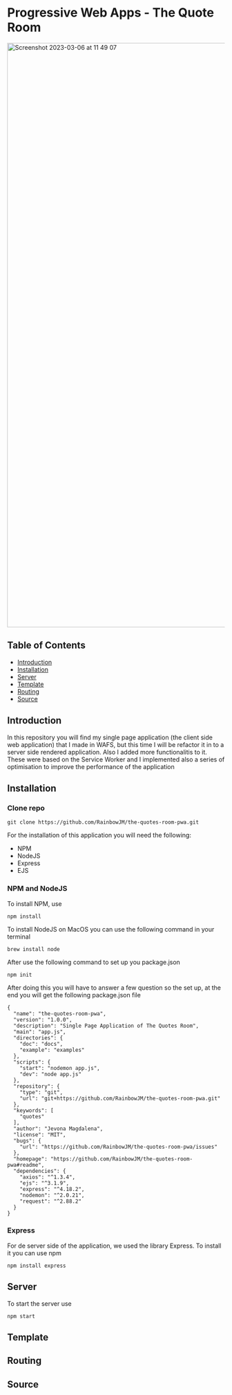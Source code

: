 # Progressive Web Apps - The Quote Room

<img width="1352" alt="Screenshot 2023-03-06 at 11 49 07" src="https://user-images.githubusercontent.com/59873140/226754427-3d3cda39-a5cf-4271-9845-4a7c570b2ddc.png">

## Table of Contents
- [Introduction](#introduction)
- [Installation](#installation)
- [Server](#server)
- [Template](#template)
- [Routing](#routing)
- [Source](#source)

## Introduction
In this repository you will find my single page application (the client side web application) that I made in WAFS, but this time I will be refactor it in to a server side rendered application. Also I added more functionalitis to it. These were based on the Service Worker and I implemented also a series of optimisation to improve the performance of the application

## Installation
### Clone repo
```
git clone https://github.com/RainbowJM/the-quotes-room-pwa.git
```

For the installation of this application you will need the following:
- NPM
- NodeJS
- Express
- EJS

### NPM and NodeJS
To install NPM, use
```
npm install
```

To install NodeJS on MacOS you can use the following command in your terminal

```
brew install node
```
After use the following command to set up you package.json
```
npm init
```

After doing this you will have to answer a few question so the set up, at the end you will get the following package.json file

```
{
  "name": "the-quotes-room-pwa",
  "version": "1.0.0",
  "description": "Single Page Application of The Quotes Room",
  "main": "app.js",
  "directories": {
    "doc": "docs",
    "example": "examples"
  },
  "scripts": {
    "start": "nodemon app.js",
    "dev": "node app.js"
  },
  "repository": {
    "type": "git",
    "url": "git+https://github.com/RainbowJM/the-quotes-room-pwa.git"
  },
  "keywords": [
    "quotes"
  ],
  "author": "Jevona Magdalena",
  "license": "MIT",
  "bugs": {
    "url": "https://github.com/RainbowJM/the-quotes-room-pwa/issues"
  },
  "homepage": "https://github.com/RainbowJM/the-quotes-room-pwa#readme",
  "dependencies": {
    "axios": "^1.3.4",
    "ejs": "^3.1.9",
    "express": "^4.18.2",
    "nodemon": "^2.0.21",
    "request": "^2.88.2"
  }
}
```

### Express
For de server side of the application, we used the library Express.
To install it you can use npm

```
npm install express
```

## Server
To start the server use
```
npm start
```


## Template


## Routing


## Source
